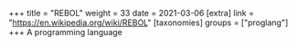 +++
title = "REBOL"
weight = 33
date = 2021-03-06
[extra]
link = "https://en.wikipedia.org/wiki/REBOL"
[taxonomies]
groups = ["proglang"]
+++
A programming language


